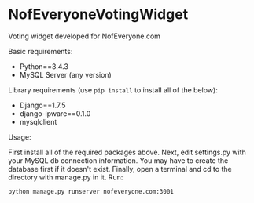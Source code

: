# NofEveryoneVotingWidget
Voting widget developed for NofEveryone.com 

Basic requirements:
* Python==3.4.3
* MySQL Server (any version)

Library requirements (use `pip install` to install all of the below):
* Django==1.7.5
* django-ipware==0.1.0
* mysqlclient

Usage:

First install all of the required packages above. Next, edit settings.py with your MySQL db connection information. You may have to create the database first if it doesn't exist.  Finally, open a terminal and cd to the directory with manage.py in it. Run: 

`python manage.py runserver nofeveryone.com:3001`
